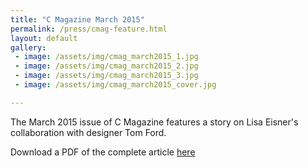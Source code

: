 ```yaml
---
title: "C Magazine March 2015"
permalink: /press/cmag-feature.html
layout: default
gallery:
 - image: /assets/img/cmag_march2015_1.jpg
 - image: /assets/img/cmag_march2015_2.jpg
 - image: /assets/img/cmag_march2015_3.jpg  
 - image: /assets/img/cmag_march2015_cover.jpg

---
```

The March 2015 issue of C Magazine features a story on Lisa Eisner's collaboration with designer Tom Ford.

Download a PDF of the complete article [here]({{site.baseurl}}/assets/img/cmag_march2015.pdf)